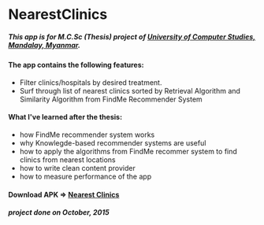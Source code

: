 # NearestClinics

##### This app is for M.C.Sc (Thesis) project of [University of Computer Studies, Mandalay, Myanmar](ucsm.edu.mm).

#### The app contains the following features:
- Filter clinics/hospitals by desired treatment.
- Surf through list of nearest clinics sorted by Retrieval Algorithm and Similarity Algorithm from FindMe Recommender System

#### What I've learned after the thesis:
- how FindMe recommender system works
- why Knowlegde-based recommender systems are useful
- how to apply the algorithms from FindMe recommer system to find clinics from nearest locations
- how to write clean content provider 
- how to measure performance of the app

#### Download APK => [Nearest Clinics](https://drive.google.com/open?id=0B0TiKxw-s6XAaEo2Mm12TTc0R1k)

##### project done on October, 2015
